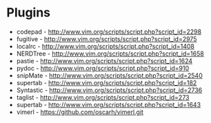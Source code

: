 # Plugins

* codepad - <http://www.vim.org/scripts/script.php?script_id=2298>
* fugitive - <http://www.vim.org/scripts/script.php?script_id=2975>
* localrc - <http://www.vim.org/scripts/script.php?script_id=1408>
* NERDTree - <http://www.vim.org/scripts/script.php?script_id=1658>
* pastie - <http://www.vim.org/scripts/script.php?script_id=1624>
* pydoc - <http://www.vim.org/scripts/script.php?script_id=910>
* snipMate - <http://www.vim.org/scripts/script.php?script_id=2540>
* supertab - <http://www.vim.org/scripts/script.php?script_id=182>
* Syntastic - <http://www.vim.org/scripts/script.php?script_id=2736>
* taglist - <http://www.vim.org/scripts/script.php?script_id=273>
* supertab - <http://www.vim.org/scripts/script.php?script_id=1643>
* vimerl - <https://github.com/oscarh/vimerl.git>
